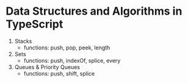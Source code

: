 # Data Structures and Algorithms in TypeScript

1. Stacks
   - functions: push, pop, peek, length
2. Sets
   - functions: push, indexOf, splice, every
3. Queues & Priority Queues
   - functions: push, shift, splice
